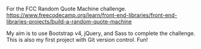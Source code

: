 For the FCC Random Quote Machine challenge.
https://www.freecodecamp.org/learn/front-end-libraries/front-end-libraries-projects/build-a-random-quote-machine

My aim is to use Bootstrap v4, jQuery, and Sass to complete the challenge. This is also my first project with Git version control. Fun!
